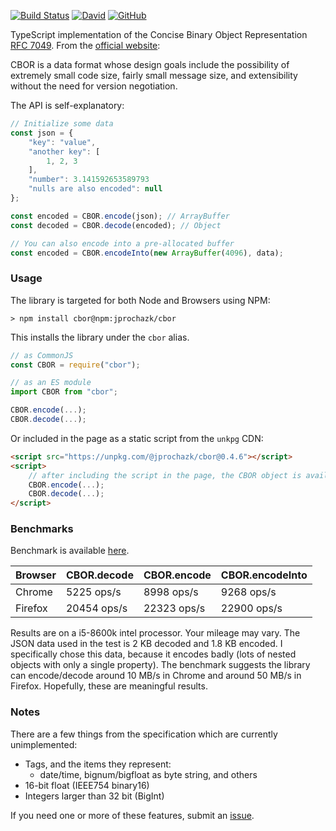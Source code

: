 [![Build Status](https://travis-ci.com/jprochazk/cbor.svg?branch=master)](https://travis-ci.com/jprochazk/cbor)
[![David](https://img.shields.io/david/dev/jprochazk/cbor)](https://github.com/jprochazk/cbor/blob/master/package.json)
[![GitHub](https://img.shields.io/github/license/jprochazk/cbor)](https://github.com/jprochazk/cbor/blob/master/LICENSE)

TypeScript implementation of the Concise Binary Object Representation [RFC 7049](https://tools.ietf.org/html/rfc7049). From the [official website](http://cbor.io/):

CBOR is a data format whose design goals include the possibility of extremely small code size, fairly small message size, and extensibility without the need for version negotiation.

The API is self-explanatory:
```js
// Initialize some data
const json = {
    "key": "value",
    "another key": [
        1, 2, 3
    ],
    "number": 3.141592653589793
    "nulls are also encoded": null
};

const encoded = CBOR.encode(json); // ArrayBuffer
const decoded = CBOR.decode(encoded); // Object

// You can also encode into a pre-allocated buffer
const encoded = CBOR.encodeInto(new ArrayBuffer(4096), data);
```

### Usage

The library is targeted for both Node and Browsers using NPM:
```
> npm install cbor@npm:jprochazk/cbor
```
This installs the library under the `cbor` alias.

```js
// as CommonJS
const CBOR = require("cbor");

// as an ES module
import CBOR from "cbor";

CBOR.encode(...);
CBOR.decode(...);
```

Or included in the page as a static script from the `unkpg` CDN:

```html
<script src="https://unpkg.com/@jprochazk/cbor@0.4.6"></script>
<script>
    // after including the script in the page, the CBOR object is available globally
    CBOR.encode(...);
    CBOR.decode(...);
</script>
```

### Benchmarks

Benchmark is available [here](https://jsbench.me/krkdop8101/1).

| Browser | CBOR.decode | CBOR.encode | CBOR.encodeInto |
| :------ | :---------- | :---------- | :-------------- |
| Chrome  | 5225 ops/s  | 8998 ops/s  | 9268 ops/s      |
| Firefox | 20454 ops/s | 22323 ops/s | 22900 ops/s     |

Results are on a i5-8600k intel processor. Your mileage may vary. The JSON data used in the test is 2 KB decoded and 1.8 KB encoded. I specifically chose this data, because it encodes badly (lots of nested objects with only a single property). The benchmark suggests the library can encode/decode around 10 MB/s in Chrome and around 50 MB/s in Firefox. Hopefully, these are meaningful results.

### Notes

There are a few things from the specification which are currently unimplemented:

-   Tags, and the items they represent:
    -   date/time, bignum/bigfloat as byte string, and others
-   16-bit float (IEEE754 binary16)
-   Integers larger than 32 bit (BigInt)

If you need one or more of these features, submit an [issue](https://github.com/jprochazk/cbor/issues).
